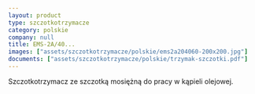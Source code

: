 ```yaml
---
layout: product
type: szczotkotrzymacze
category: polskie
company: null
title: EMS-2A/40...
images: ["assets/szczotkotrzymacze/polskie/ems2a204060-200x200.jpg"]
documents: ["assets/szczotkotrzymacze/polskie/trzymak-szczotki.pdf"]
---
```

Szczotkotrzymacz ze szczotką mosiężną do pracy w kąpieli olejowej.